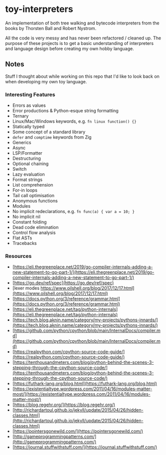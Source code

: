 # toy-interpreters

An implementation of both tree walking and bytecode interpreters from the books by Thorsten Ball and Robert Nystrom.

All the code is very messy and has never been refactored / cleaned up. The purpose of these projects is to get a basic understanding of interpreters and language design before creating my own hobby language.


## Notes

Stuff I thought about while working on this repo that I'd like to look back on when developing my own toy language.

### Interesting Features 

* Errors as values
* Error productions & Python-esque string formatting
* Ternary
* Linux/Mac/Windows keywords, e.g. `fn linux function() {}`
* Statically typed
* Some concept of a standard library
* `defer` and `comptime` keywords from Zig
* Generics
* Async
* LSP/Formatter
* Destructuring
* Optional chaining
* Switch 
* Lazy evaluation
* Format strings
* List comprehension
* For-in loops
* Tail call optimisation
* Anonymous functions
* Modules
* No implicit redeclarations, e.g. `fn func(a) { var a = 10; }`
* No implicit nil
* Constant folding
* Dead code elimination
* Control flow analysis
* Flat ASTs
* Tracebacks

### Resources

* [https://eli.thegreenplace.net/2019/go-compiler-internals-adding-a-new-statement-to-go-part-1/](https://eli.thegreenplace.net/2019/go-compiler-internals-adding-a-new-statement-to-go-part-1/)
* [https://go.dev/ref/spec](https://go.dev/ref/spec)
* [lexer modes https://www.oilshell.org/blog/2017/12/17.html](https://www.oilshell.org/blog/2017/12/17.html)
* [https://docs.python.org/3/reference/grammar.html](https://docs.python.org/3/reference/grammar.html)
* [https://eli.thegreenplace.net/tag/python-internals](https://eli.thegreenplace.net/tag/python-internals)
* [https://tech.blog.aknin.name/category/my-projects/pythons-innards/](https://tech.blog.aknin.name/category/my-projects/pythons-innards/)
* [https://github.com/python/cpython/blob/main/InternalDocs/compiler.md](https://github.com/python/cpython/blob/main/InternalDocs/compiler.md)
* [https://realpython.com/cpython-source-code-guide/](https://realpython.com/cpython-source-code-guide/)
* [https://tenthousandmeters.com/blog/python-behind-the-scenes-3-stepping-through-the-cpython-source-code/](https://tenthousandmeters.com/blog/python-behind-the-scenes-3-stepping-through-the-cpython-source-code/)
* [https://futhark-lang.org/blog.html](https://futhark-lang.org/blog.html)
* [https://existentialtype.wordpress.com/2011/04/16/modules-matter-most/](https://existentialtype.wordpress.com/2011/04/16/modules-matter-most/)
* [https://blog.regehr.org/](https://blog.regehr.org/)
* [http://richardartoul.github.io/jekyll/update/2015/04/26/hidden-classes.html](http://richardartoul.github.io/jekyll/update/2015/04/26/hidden-classes.html)
* [https://pointersgonewild.com/](https://pointersgonewild.com/)
* [http://gameprogrammingpatterns.com/](http://gameprogrammingpatterns.com/)
* [https://journal.stuffwithstuff.com/](https://journal.stuffwithstuff.com/)
